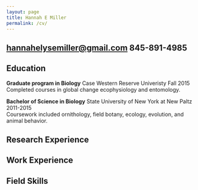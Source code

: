 ```yaml
---
layout: page
title: Hannah E Miller
permalink: /cv/
---
```

<hannahelysemiller@gmail.com> 845-891-4985
  ---  

## Education
**Graduate program in Biology** Case Western Reserve Univeristy Fall 2015  
Completed courses in global change ecophysiology and entomology.

**Bachelor of Science in Biology** State University of New York at New Paltz 2011-2015  
Coursework included ornithology, field botany, ecology, evolution, and animal behavior.



## Research Experience


## Work Experience


## Field Skills
